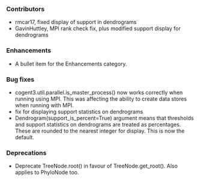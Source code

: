 <!--
A new scriv changelog fragment.

Uncomment the section that is right (remove the HTML comment wrapper).
-->


### Contributors

- rmcar17, fixed display of support in dendrograms
- GavinHuttley, MPI rank check fix, plus modified support display for dendrograms


### Enhancements

- A bullet item for the Enhancements category.

### Bug fixes

- cogent3.util.parallel.is_master_process() now works correctly
  when running using MPI. This was affecting the ability to create
  data stores when running with MPI.
- fix for displaying support statistics on dendrograms
- Dendrogram(support_is_percent=True) argument means that thresholds and support
  statistics on dendrograms are treated as percentages. These are rounded to the
  nearest integer for display. This is now the default.

<!--
### Documentation

- A bullet item for the Documentation category.

-->

### Deprecations

- Deprecate TreeNode.root() in favour of TreeNode.get_root(). Also
  applies to PhyloNode too.


<!--
### Discontinued

- A bullet item for the Discontinued category.

-->
